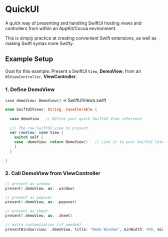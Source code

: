 # QuickUI
 A quick way of presenting and handling SwiftUI hosting views and controllers from within an AppKit/Cocoa environment.
 
 This is simply practice at creating convenient Swift extensions, as well as making Swift syntax more Swifty.

## Example Setup

Goal for this example: Present a SwiftUI `View`, **DemoView**, from an `NSViewController`, **ViewController**.

### 1. Define DemoView

`case demoView: DemoView()` → SwiftUIViews.swift

```swift
enum SwiftUIViews: String, CaseIterable {
  
  case demoView   // Define your quick SwiftUI View reference
  
  /// The raw SwiftUI view to present.
  var rawView: some View {
    switch self {
    case .demoView: return DemoView()   // Link it to your SwiftUI View
    }
  }
  
}
```

### 2. Call DemoView from ViewController

```swift
// present as window
present(.demoView, as: .window)

// present as popover
present(.demoView, as: .popover)

// present as sheet
present(.demoView, as: .sheet)

// extra customization (if needed)
presentWindow(view: .demoView, title: "Demo Window", minWidth: 400, minHeight: 600)
```
